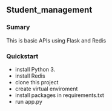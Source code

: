 ## Student_management

### Sumary
This is basic APIs using Flask and Redis

### Quickstart

- install Python 3.
- install Redis
- clone this project
- create virtual enviroment
- install packages in requirements.txt
- run app.py
